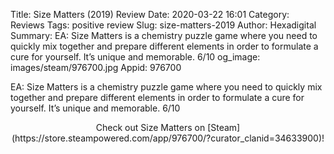 Title: Size Matters (2019) Review
Date: 2020-03-22 16:01
Category: Reviews
Tags: positive review
Slug: size-matters-2019
Author: Hexadigital
Summary: EA: Size Matters is a chemistry puzzle game where you need to quickly mix together and prepare different elements in order to formulate a cure for yourself. It’s unique and memorable. 6/10
og_image: images/steam/976700.jpg
Appid: 976700

EA: Size Matters is a chemistry puzzle game where you need to quickly mix together and prepare different elements in order to formulate a cure for yourself. It’s unique and memorable. 6/10

<center>Check out Size Matters on [Steam](https://store.steampowered.com/app/976700/?curator_clanid=34633900)!</center>
